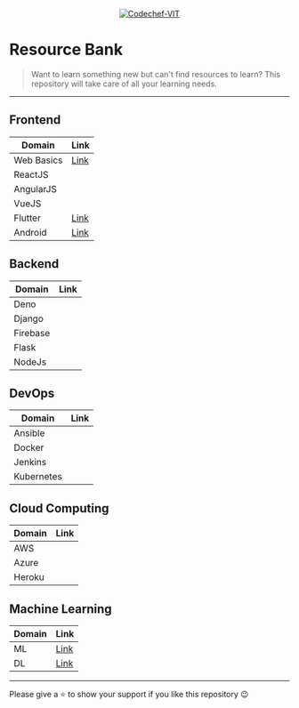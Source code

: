 <p align="center"><a href="https://www.codechefvit.com" target="_blank"><img src="https://s3.amazonaws.com/codechef_shared/sites/all/themes/abessive/logo-3.png" title="CodeChef-VIT" alt="Codechef-VIT"></a>
</p>

# Resource Bank

> <Subtitle>
> Want to learn something new but can't find resources to learn? This repository will take care of all your learning needs.

---

## Frontend

| Domain | Link |
|--------|------|
|Web Basics|[Link](./Frontend/WEB.md)|
|ReactJS|      |
|AngularJS|      |    
|VueJS|      |   
|Flutter|[Link](./Frontend/FLUTTER.md)|    
|Android|[Link](./Frontend/ANDROID-STUDIO.md)|

## Backend

| Domain | Link |
|--------|------|
|Deno  |     |
|Django|     |
|Firebase|     |
|Flask |     |
|NodeJs|     |

## DevOps

| Domain | Link |
|--------|------|
|Ansible| |
|Docker| |
|Jenkins| |
|Kubernetes| |

## Cloud Computing

| Domain | Link |
|--------|------|
|AWS| |
|Azure| |
|Heroku| |

## Machine Learning
| Domain | Link |
|--------|------|
|ML|[Link](./ML/MachineLearning.md)|
|DL|[Link](./ML/DeepLearning.md)|

<hr>

Please give a :star: to show your support if you like this repository :wink: